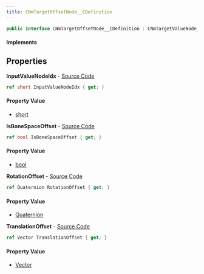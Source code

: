 ```yaml
---
title: CNmTargetOffsetNode__CDefinition
---
```


```csharp
public interface CNmTargetOffsetNode__CDefinition : CNmTargetValueNode__CDefinition, CNmValueNode__CDefinition, CNmGraphNode__CDefinition, ISchemaClass<CNmGraphNode__CDefinition>, ISchemaClass<CNmValueNode__CDefinition>, ISchemaClass<CNmTargetValueNode__CDefinition>, ISchemaClass<CNmTargetOffsetNode__CDefinition>, ISchemaField, ISchemaClass, INativeHandle
```

#### Implements

## Properties

**InputValueNodeIdx** - [Source Code](https://github.com/swiftly-solution/swiftlys2/blob/main/managed/src/SwiftlyS2.Generated/Schemas/Interfaces/CNmTargetOffsetNode__CDefinition.cs#L16)

```csharp
ref short InputValueNodeIdx { get; }
```

#### Property Value

- [short](https://learn.microsoft.com/dotnet/api/system.int16)

**IsBoneSpaceOffset** - [Source Code](https://github.com/swiftly-solution/swiftlys2/blob/main/managed/src/SwiftlyS2.Generated/Schemas/Interfaces/CNmTargetOffsetNode__CDefinition.cs#L18)

```csharp
ref bool IsBoneSpaceOffset { get; }
```

#### Property Value

- [bool](https://learn.microsoft.com/dotnet/api/system.boolean)

**RotationOffset** - [Source Code](https://github.com/swiftly-solution/swiftlys2/blob/main/managed/src/SwiftlyS2.Generated/Schemas/Interfaces/CNmTargetOffsetNode__CDefinition.cs#L20)

```csharp
ref Quaternion RotationOffset { get; }
```

#### Property Value

- [Quaternion](/docs/api/shared/natives/quaternion)

**TranslationOffset** - [Source Code](https://github.com/swiftly-solution/swiftlys2/blob/main/managed/src/SwiftlyS2.Generated/Schemas/Interfaces/CNmTargetOffsetNode__CDefinition.cs#L22)

```csharp
ref Vector TranslationOffset { get; }
```

#### Property Value

- [Vector](/docs/api/shared/natives/vector)

